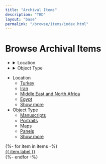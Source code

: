 ```yaml
---
title: "Archival Items"
description: "TBD"
layout: "base"
permalink: "/browse/items/index.html"
---
```


<h1 class="px-5 pb-2 md:pb-8 text-3xl md:text-5xl font-bold">Browse Archival Items</h1>

<div class="md:flex px-5 pb-10">
  <aside class="flex-none top-0">
    <ul class="md:hidden menu menu-horizontal bg-neutral rounded-box w-full mb-5">
      <li>
      <details closed>
        <summary class="font-bold">Location</summary>
        <ul>
          <li><a href="">Turkey</a></li>
          <li><a href="">Iran</a></li>
          <li><a href="">Middle East and North Africa</a></li>
          <li><a href="">Egypt</a></li>
          <li><a href="">Show more</a></li>
        </ul>
      </details>
      </li>
      <li>
      <details closed>
        <summary class="font-bold">Object Type</summary>
        <ul>
          <li><a href="">Manuscripts</a></li>
          <li><a href="">Portraits</a></li>
          <li><a href="">Maps</a></li>
          <li><a href="">Panels</a></li>
          <li><a href="">Show more</a></li>
        </ul>
      </details>
      </li>
    </ul>
    <ul class="hidden md:block">
      <li class="pb-5">
        <div class="font-bold text-2xl mb-1">Location</div>
        <ul class="pl-3 ml-3 border-l border-neutral-300">
          <li><a href="">Turkey</a></li>
          <li><a href="">Iran</a></li>
          <li><a href="">Middle East and North Africa</a></li>
          <li><a href="">Egypt</a></li>
          <li><a class="italic" href="">Show more</a></li>
        </ul>
      </li>
      <li class="pb-5">
        <div class="font-bold text-2xl mb-1">Object Type</div>
        <ul class="pl-3 ml-3 border-l border-neutral-300">
          <li><a href="">Manuscripts</a></li>
          <li><a class="inline-block bg-neutral-200 px-2 -ml-2 rounded-md"href="">Portraits</a></li>
          <li><a href="">Maps</a></li>
          <li><a href="">Panels</a></li>
          <li><a class="italic" href="">Show more</a></li>
        </ul>
      </li>
    </ul>
  </aside>
  <main class="flex-auto md:px-10">
    <div class="grid grid-cols-3 md:grid-cols-4 lg:grid-cols-5 gap-10 gap-y-5 items-center">
      {%- for item in items -%}
        <div class="mb-8">
          <a href="{{ '/item/' | append: item.id | url }}">
            <img 
              src="{{ item.full_url | url }}"
              alt=""
              class="max-w-full h-auto"
            >
            <div class="mt-1 text-base leading-[1.4]">
              {{ item.label }}
            </div>
          </a>
        </div>
      {%- endfor -%}
    </div>
  </main>
</div>
